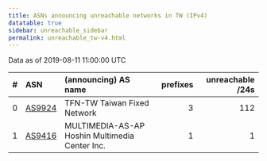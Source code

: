 ```yaml
---
title: ASNs announcing unreachable networks in TW (IPv4)
datatable: true
sidebar: unreachable_sidebar
permalink: unreachable_tw-v4.html
---
```


Data as of 2019-08-11 11:00:00 UTC


<div class="datatable-begin"></div>

|   # | ASN                                  | (announcing) AS name                           |   prefixes |   unreachable /24s |
|----:|:-------------------------------------|:-----------------------------------------------|-----------:|-------------------:|
|   0 | [AS9924](unreachable_AS9924-v4.html) | TFN-TW Taiwan Fixed Network                    |          3 |                112 |
|   1 | [AS9416](unreachable_AS9416-v4.html) | MULTIMEDIA-AS-AP Hoshin Multimedia Center Inc. |          1 |                  1 |

<div class="datatable-end"></div>